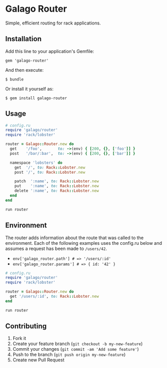 # Galago Router

Simple, efficient routing for rack applications.

## Installation

Add this line to your application's Gemfile:

    gem 'galago-router'

And then execute:

    $ bundle

Or install it yourself as:

    $ gem install galago-router

## Usage

```ruby
# config.ru
require 'galago/router'
require 'rack/lobster'

router = Galago::Router.new do
  get    '/foo',       to: ->(env) { [200, {}, ['foo']] }
  post   '/bar/:bar',  to: ->(env) { [200, {}, ['bar']] }

  namespace 'lobsters' do
    get  '/', to: Rack::Lobster.new
    post '/', to: Rack::Lobster.new

    patch  ':name', to: Rack::Lobster.new
    put    ':name', to: Rack::Lobster.new
    delete ':name', to: Rack::Lobster.new
  end
end

run router
```

## Environment

The router adds information about the route that was called to the environment.
Each of the following examples uses the config.ru below and assumes a request has been made to `/users/42`.

- `env['galago_router.path'] # => '/users/:id'`
- `env['galago_router.params'] # => { id: '42' }`

```ruby
# config.ru
require 'galago/router'
require 'rack/lobster'

router = Galago::Router.new do
  get '/users/:id', to: Rack::Lobster.new
end

run router
```


## Contributing

1. Fork it
2. Create your feature branch (`git checkout -b my-new-feature`)
3. Commit your changes (`git commit -am 'Add some feature'`)
4. Push to the branch (`git push origin my-new-feature`)
5. Create new Pull Request

